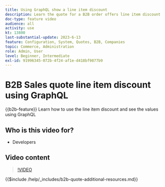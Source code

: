 ```yaml
---
title: Using GraphQL show a line item discount
description: Learn the quote for a B2B order offers line item discount using GraphQL
doc-type: feature video
audience: all
activity: use
kt: 13800
last-substantial-update: 2023-6-13
feature: Configuration, System, Quotes, B2B, Companies
topic: Commerce, Administration
role: Admin, User
level: Beginner, Intermediate
exl-id: 91996345-072b-4f24-af1e-d418bf9877b9
---
```

# B2B Sales quote line item discount using GraphQL

{{b2b-feature}}
Learn how to use the line item discount and see the values using GraphQL

## Who is this video for?

- Developers

## Video content

>[!VIDEO](https://video.tv.adobe.com/v/3420419?learn=on)

{{$include /help/_includes/b2b-quote-additional-resources.md}}
